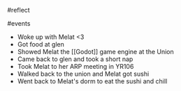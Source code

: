 #reflect 


#events 
- Woke up with Melat <3
- Got food at glen
- Showed Melat the [[Godot]] game engine at the Union
- Came back to glen and took a short nap
- Took Melat to her ARP meeting in YR106
- Walked back to the union and Melat got sushi
- Went back to Melat's dorm to eat the sushi and chill
